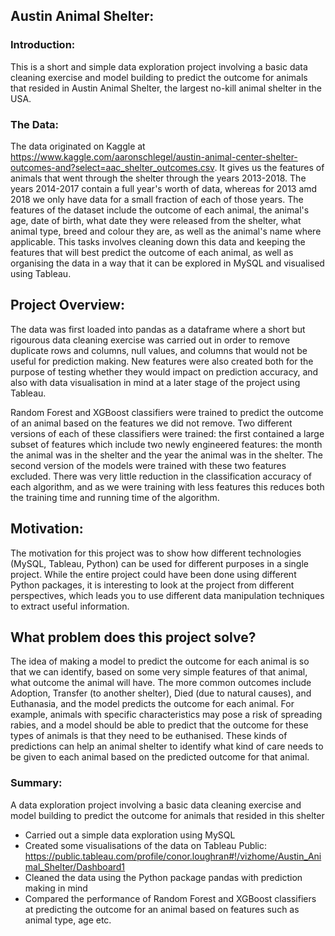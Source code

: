 ## Austin Animal Shelter: 

### Introduction:
This is a short and simple data exploration project involving a basic data cleaning exercise and model building to predict the outcome for animals that resided in Austin Animal Shelter, the largest no-kill animal shelter in the USA.

### The Data:
The data originated on Kaggle at https://www.kaggle.com/aaronschlegel/austin-animal-center-shelter-outcomes-and?select=aac_shelter_outcomes.csv. It gives us the features of animals that went through the shelter through the years 2013-2018. The years 2014-2017 contain a full year's worth of data, whereas for 2013 amd 2018 we only have data for a small fraction of each of those years. The features of the dataset include the outcome of each animal, the animal's age, date of birth, what date they were released from the shelter, what animal type, breed and colour they are, as well as the animal's name where applicable. This tasks involves cleaning down this data and keeping the features that will best predict the outcome of each animal, as well as organising the data in a way that it can be explored in MySQL and visualised using Tableau.

## Project Overview:
The data was first loaded into pandas as a dataframe where a short but rigourous data cleaning exercise was carried out in order to remove duplicate rows and columns, null values, and columns that would not be useful for prediction making. New features were also created both for the purpose of testing whether they would impact on prediction accuracy, and also with data visualisation in mind at a later stage of the project using Tableau. 

Random Forest and XGBoost classifiers were trained to predict the outcome of an animal based on the features we did not remove. Two different versions of each of these classifiers were trained: the first contained a large subset of features which include two newly engineered features: the month the animal was in the shelter and the year the animal was in the shelter. The second version of the models were trained with these two features excluded. There was very little reduction in the classification accuracy of each algorithm, and as we were training with less features this reduces both the training time and running time of the algorithm.

## Motivation:
The motivation for this project was to show how different technologies (MySQL, Tableau, Python) can be used for different purposes in a single project. While the entire project could have been done using different Python packages, it is interesting to look at the project from different perspectives, which leads you to use different data manipulation techniques to extract useful information.

## What problem does this project solve?
The idea of making a model to predict the outcome for each animal is so that we can identify, based on some very simple features of that animal, what outcome the animal will have. The more common outcomes include Adoption, Transfer (to another shelter), Died (due to natural causes), and Euthanasia, and the model predicts the outcome for each animal. For example, animals with specific characteristics may pose a risk of spreading rabies, and a model should be able to predict that the outcome for these types of animals is that they need to be euthanised. These kinds of predictions can help an animal shelter to identify what kind of care needs to be given to each animal based on the predicted outcome for that animal.

### Summary:
A data exploration project involving a basic data cleaning exercise and model building to predict the outcome for animals that resided in this shelter
- Carried out a simple data exploration using MySQL
- Created some visualisations of the data on Tableau Public: https://public.tableau.com/profile/conor.loughran#!/vizhome/Austin_Animal_Shelter/Dashboard1
- Cleaned the data using the Python package pandas with prediction making in mind
- Compared the performance of Random Forest and XGBoost classifiers at predicting the outcome for an animal based on features such as animal type, age etc.
